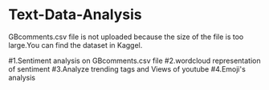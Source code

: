 # Text-Data-Analysis
GBcomments.csv file is not uploaded because the size of the file is too large.You can find the dataset in Kaggel.

#1.Sentiment analysis on GBcomments.csv file
#2.wordcloud representation of sentiment
#3.Analyze trending tags and Views of youtube
#4.Emoji's analysis


